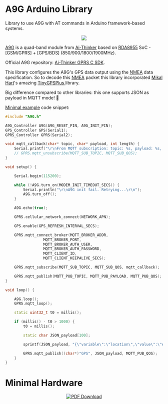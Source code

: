 # A9G Arduino Library

Library to use A9G with AT commands in Arduino framework-based systems.

<p align="center"><img src="https://github.com/import-tiago/A9G-Arduino-Library/blob/main/assets/A9G_Module_Preview.png" ></p>

[A9G](http://www.ai-thinker.com/pro_view-28.html) is a quad-band module from [Ai-Thinker](http://www.ai-thinker.com/) based on [RDA8955](https://w.electrodragon.com/w/images/9/97/RDA8955L_Datasheet_v1.0.0.pdf) SoC - [GSM/GPRS] + [GPS/BDS] (850/900/1800/1900MHz).

Official A9G repository: [Ai-Thinker GPRS C SDK](https://github.com/import-tiago-Thinker-Open/GPRS_C_SDK).

This library configures the A9G's GPS data output using the [NMEA](https://en.wikipedia.org/wiki/NMEA_0183) data specification. So to decode this [NMEA](https://en.wikipedia.org/wiki/NMEA_0183) packet this library incorporated [Mikal Hart](https://github.com/import-tiago)'s amazing [TinyGPSPlus ](https://github.com/import-tiago/TinyGPSPlus) library.

Big difference compared to other libraries: this one supports JSON as payload in MQTT mode! :information_desk_person:

[Minimal example](https://github.com/import-tiago/A9G-Arduino-Library/blob/main/examples/simple/main.cpp) code snippet: 
```c++
#include "A9G.h"

A9G_Controller A9G(A9G_RESET_PIN, A9G_INIT_PIN);
GPS_Controller GPS(Serial1);
GPRS_Controller GPRS(Serial2);

void mqtt_callback(char* topic, char* payload, int length) {
	Serial.printf("\r\nFrom MQTT subscription: topic: %s, payload: %s, length: %d\r\n\r\n", topic, payload, length);
	// GPRS.mqtt_unsubscribe(MQTT_SUB_TOPIC, MQTT_SUB_QOS);
}

void setup() {

	Serial.begin(115200);

	while (!A9G.turn_on(MODEM_INIT_TIMEOUT_SECS)) {
		Serial.println("\r\nA9G init fail. Retrying...\r\n");
		A9G.turn_off();
	}

	A9G.echo(true);

	GPRS.cellular_network_connect(NETWORK_APN);

	GPS.enable(GPS_REFRESH_INTERVAL_SECS);

	GPRS.mqtt_connect_broker(MQTT_BROKER_ADDR,
				 MQTT_BROKER_PORT,
				 MQTT_BROKER_AUTH_USER,
				 MQTT_BROKER_AUTH_PASSWORD,
				 MQTT_CLIENT_ID,
				 MQTT_CLIENT_KEEPALIVE_SECS);

	GPRS.mqtt_subscribe(MQTT_SUB_TOPIC, MQTT_SUB_QOS, mqtt_callback);

	GPRS.mqtt_publish(MQTT_PUB_TOPIC, MQTT_PUB_PAYLOAD, MQTT_PUB_QOS);
}

void loop() {

	A9G.loop();
	GPRS.mqtt_loop();

	static uint32_t t0 = millis();

	if (millis() - t0 > 1000) {
		t0 = millis();

		static char JSON_payload[100];

		sprintf(JSON_payload, "{\"variable\":\"location\",\"value\":\"A9G\",\"location\":{\"lat\":%.8f,\"lng\":%.8f}}", GPS.location(LAT), GPS.location(LNG));

		GPRS.mqtt_publish((char*)"GPS", JSON_payload, MQTT_PUB_QOS);
	}
}
```

# Minimal Hardware

<p align="center"><a href="https://github.com/import-tiago/A9G-Arduino-Library/blob/main/assets/A9G%20Minimal%20Hardware/A9G%20Minimal%20Hardware.pdf"><img src="https://github.com/import-tiago/A9G-Arduino-Library/blob/main/assets/schematic_preview.png"  title="Circuit Preview" alt="PDF Download"></a></p>
